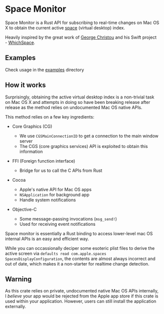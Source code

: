 # Space Monitor

Space Monitor is a Rust API for subscribing to real-time changes on Mac OS X to obtain the current active [space](https://support.apple.com/guide/mac-help/work-in-multiple-spaces-mh14112/mac) (virtual desktop) index.

Heavily inspired by the great work of [George Christou](https://github.com/gechr) and his Swift project - [WhichSpace](https://github.com/gechr/WhichSpace).

## Examples

Check usage in the [examples](./examples/) directory

## How it works

Surprisingly, obtaining the active virtual desktop index is a non-trivial task on Mac OS X and attempts in doing so have been breaking release after release as the method relies on undocumented Mac OS native APIs.

This method relies on a few key ingredients:

- Core Graphics (CG)

  - We use `CGSMainConnectionID` to get a connection to the main window server
  - The CGS (core graphics services) API is exploited to obtain this information

- FFI (Foreign function interface)

  - Bridge for us to call the C APIs from Rust

- Cocoa

  - Apple's native API for Mac OS apps
  - `NSApplication` for background app
  - Handle system notifications

- Objective-C
  - Some message-passing invocations (`msg_send!`)
  - Used for receiving event notifications

Space monitor is essentially a Rust binding to access lower-level mac OS internal APIs is an easy and efficient way.

While you can occassionally deciper some esoteric plist files to derive the active screen via `defaults read com.apple.spaces SpacesDisplayConfiguration`, the contents are almost always incorrect and out of date, which makes it a non-starter for realtime change detection.

## Warning

As this crate relies on private, undocumented native Mac OS APIs internally, I _believe_ your app would be rejected from the Apple app store if this crate is used within your application. However, users can still install the application externally.
